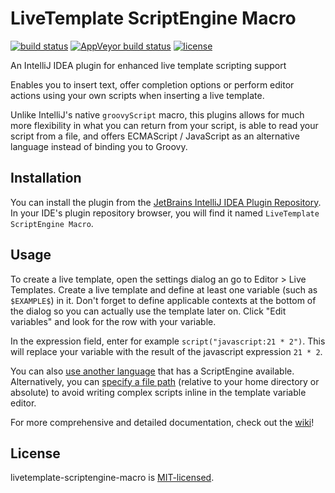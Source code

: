 # LiveTemplate ScriptEngine Macro

[![build status](https://img.shields.io/travis/jeysal/livetemplate-scriptengine-macro.svg?style=flat-square)](https://travis-ci.org/jeysal/livetemplate-scriptengine-macro)
[![AppVeyor build status](https://img.shields.io/appveyor/ci/jeysal/livetemplate-scriptengine-macro.svg?style=flat-square&label=windows+build)](https://ci.appveyor.com/project/jeysal/livetemplate-scriptengine-macro)
[![license](https://img.shields.io/github/license/jeysal/livetemplate-scriptengine-macro.svg?style=flat-square)](https://github.com/jeysal/livetemplate-scriptengine-macro/blob/master/LICENSE)

An IntelliJ IDEA plugin for enhanced live template scripting support

Enables you to insert text, offer completion options or perform editor actions using your own scripts when inserting a live template.

Unlike IntelliJ's native `groovyScript` macro, this plugins allows for much more flexibility in what you can return from your script,
is able to read your script from a file, and offers ECMAScript / JavaScript as an alternative language instead of binding you to Groovy. 

## Installation

You can install the plugin from the [JetBrains IntelliJ IDEA Plugin Repository](https://plugins.jetbrains.com/idea/plugin/9365-livetemplate-scriptengine-macro).
In your IDE's plugin repository browser, you will find it named `LiveTemplate ScriptEngine Macro`.

## Usage

To create a live template, open the settings dialog an go to Editor > Live Templates.
Create a live template and define at least one variable (such as `$EXAMPLE$`) in it.
Don't forget to define applicable contexts at the bottom of the dialog so you can actually use the template later on.
Click "Edit variables" and look for the row with your variable.

In the expression field, enter for example `script("javascript:21 * 2")`.
This will replace your variable with the result of the javascript expression `21 * 2`.

You can also [use another language](https://github.com/jeysal/livetemplate-scriptengine-macro/wiki/Defining-a-script#languages) that has a ScriptEngine available.
Alternatively, you can [specify a file path](https://github.com/jeysal/livetemplate-scriptengine-macro/wiki/Defining-a-script#script-from-a-file) (relative to your home directory or absolute)
to avoid writing complex scripts inline in the template variable editor.

For more comprehensive and detailed documentation, check out the [wiki](https://github.com/jeysal/livetemplate-scriptengine-macro/wiki)!

## License

livetemplate-scriptengine-macro is [MIT-licensed](https://github.com/jeysal/livetemplate-scriptengine-macro/blob/master/LICENSE).
